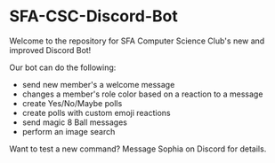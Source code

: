 # SFA-CSC-Discord-Bot
Welcome to the repository for SFA Computer Science Club's new and improved Discord Bot!

Our bot can do the following:
* send new member's a welcome message
* changes a member's role color based on a reaction to a message
* create Yes/No/Maybe polls
* create polls with custom emoji reactions
* send magic 8 Ball messages
* perform an image search

Want to test a new command? Message Sophia on Discord for details.

